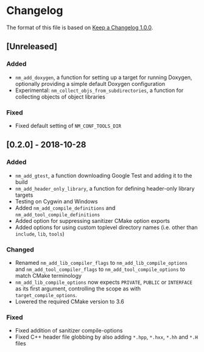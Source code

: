 # Changelog

The format of this file is based on [Keep a Changelog 1.0.0](https://keepachangelog.com/en/1.0.0/).

## [Unreleased]
### Added
- `nm_add_doxygen`, a function for setting up a target for running Doxygen, optionally providing a simple default Doxygen configuration
- Experimental: `nm_collect_objs_from_subdirectories`, a
function for collecting objects of object libraries

### Fixed
- Fixed default setting of `NM_CONF_TOOLS_DIR`

## [0.2.0] - 2018-10-28
### Added
- `nm_add_gtest`, a function downloading Google Test and
  adding it to the build
- `nm_add_header_only_library`, a function for defining header-only library
  targets
- Testing on Cygwin and Windows
- Added `nm_add_compile_definitions` and `nm_add_tool_compile_definitions`
- Added option for suppressing sanitizer CMake option exports
- Added options for using custom toplevel directory names (i.e. other than
  `include`, `lib`, `tools`)

### Changed
- Renamed `nm_add_lib_compiler_flags` to `nm_add_lib_compile_options` and
  `nm_add_tool_compiler_flags` to `nm_add_tool_compile_options` to match
  CMake terminology
- `nm_add_lib_compile_options` now expects `PRIVATE`,
  `PUBLIC` or `INTERFACE` as its first argument, controlling the scope as
  with `target_compile_options`.
- Lowered the required CMake version to 3.6

### Fixed
- Fixed addition of sanitizer compile-options
- Fixed C++ header file globbing by also adding `*.hpp`,
  `*.hxx`, `*.hh` and `*.H` files
